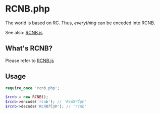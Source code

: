 # RCNB.php

The world is based on RC. Thus, *everything* can be encoded into RCNB.

See also: [RCNB.js](https://github.com/Coxxs/RCNB.js)

## What's RCNB?

Please refer to [RCNB.js](https://github.com/Coxxs/RCNB.js)

## Usage

```php
require_once 'rcnb.php';

$rcnb = new RCNB();
$rcnb->encode('rcnb'); // 'ɌcńƁȓČņÞ'
$rcnb->decode('ɌcńƁȓČņÞ'); // 'rcnb'
```
